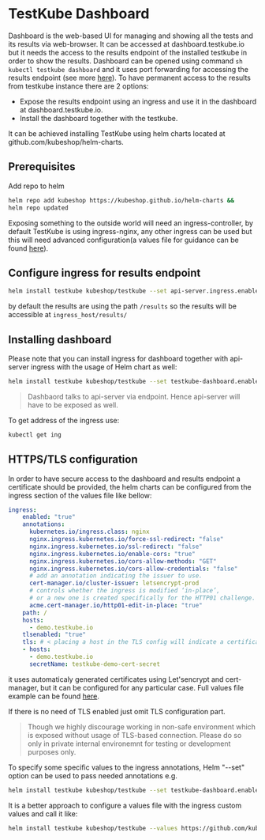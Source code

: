 # TestKube Dashboard

Dashboard is the web-based UI for managing and showing all the tests and its results via web-browser. It can be accessed at dashboard.testkube.io but it needs the access to the results endpoint of the installed testkube in order to show the results. Dashboard can be opened using command ```sh kubectl testkube dashboard``` and it uses port forwarding for accessing the results endpoint (see more [here](cli/testkube_dashboard.md)).
To have permanent access to the results from testkube instance there are 2 options:

* Expose the results endpoint using an ingress and use it in the dashboard at dashboard.testkube.io.
* Install the dashboard together with the testkube.

It can be achieved installing TestKube using helm charts located at github.com/kubeshop/helm-charts.

## Prerequisites

Add repo to helm

```sh
helm repo add kubeshop https://kubeshop.github.io/helm-charts && 
helm repo updated
```

Exposing something to the outside world will need an ingress-controller, by default TestKube is using ingress-nginx, any other ingress can be used but this will need advanced configuration(a values file for guidance can be found [here](https://github.com/kubeshop/helm-charts/blob/39f73098630b333ba66db137e7fc016c39d92876/testkube/charts/testkube/values-demo.yaml)).

## Configure ingress for results endpoint

```sh
helm install testkube kubeshop/testkube --set api-server.ingress.enabled="true"
```

by default the results are using the path ```/results``` so the results will be accessible at ```ingress_host/results/```

## Installing dashboard

Please note that you can install ingress for dashboard together with api-server ingress with the usage of Helm chart as well:

```sh
helm install testkube kubeshop/testkube --set testkube-dashboard.enabled="true" --set testkube-dashboard.ingress.enabled="true" --set api-server.ingress.enabled="true"
```

> Dashbaord talks to api-server via endpoint. Hence api-server will have to be exposed as well.

To get address of the ingress use:

```sh
kubectl get ing
```

## HTTPS/TLS configuration

In order to have secure access to the dashboard and results endpoint a certificate should be provided, the helm charts can be configured from the ingress section of the values file like bellow:

```yaml
ingress:
    enabled: "true"
    annotations: 
      kubernetes.io/ingress.class: nginx
      nginx.ingress.kubernetes.io/force-ssl-redirect: "false"
      nginx.ingress.kubernetes.io/ssl-redirect: "false"
      nginx.ingress.kubernetes.io/enable-cors: "true"
      nginx.ingress.kubernetes.io/cors-allow-methods: "GET"
      nginx.ingress.kubernetes.io/cors-allow-credentials: "false"
      # add an annotation indicating the issuer to use.
      cert-manager.io/cluster-issuer: letsencrypt-prod
      # controls whether the ingress is modified ‘in-place’,
      # or a new one is created specifically for the HTTP01 challenge.
      acme.cert-manager.io/http01-edit-in-place: "true"
    path: /
    hosts:
      - demo.testkube.io
    tlsenabled: "true"
    tls: # < placing a host in the TLS config will indicate a certificate should be created
    - hosts:
      - demo.testkube.io
      secretName: testkube-demo-cert-secret
```

it uses automaticaly generated certificates using Let'sencrypt and cert-manager, but it can be configured for any particular case. Full values file example can be found [here](https://github.com/kubeshop/helm-charts/blob/39f73098630b333ba66db137e7fc016c39d92876/testkube/charts/testkube/values-demo.yaml).

If there is no need of TLS enabled just omit TLS configuration part.

> Though we highly discourage working in non-safe environment which is exposed without usage of TLS-based connection. Please do so only in private internal environemnt for testing or development purposes only.

To specify some specific values to the ingress annotations, Helm "--set" option can be used to pass needed annotations e.g.

```sh
helm install testkube kubeshop/testkube --set testkube-dashboard.enabled="true" --set testkube-dashboard.ingress.enabled="true" --set api-server.ingress.enabled="true" --set api-server.ingress.annotations.kubernetes\\.io/ingress\\.class="anything_needed" 
```

It is a better approach to configure a values file with the ingress custom values and call it like:

```sh
helm install testkube kubeshop/testkube --values https://github.com/kubeshop/helm-charts/blob/39f73098630b333ba66db137e7fc016c39d92876/testkube/charts/testkube/values-demo.yaml
```
